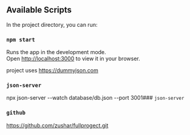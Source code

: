 
## Available Scripts

In the project directory, you can run:

### `npm start`

Runs the app in the development mode.\
Open [http://localhost:3000](http://localhost:3000) to view it in your browser.

project uses https://dummyjson.com

### `json-server`
npx json-server --watch database/db.json --port 3001### `json-server`
### `github`
https://github.com/zushar/fullprogect.git


